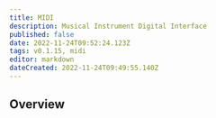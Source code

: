 ```yaml
---
title: MIDI
description: Musical Instrument Digital Interface
published: false
date: 2022-11-24T09:52:24.123Z
tags: v0.1.15, midi
editor: markdown
dateCreated: 2022-11-24T09:49:55.140Z
---
```


## Overview